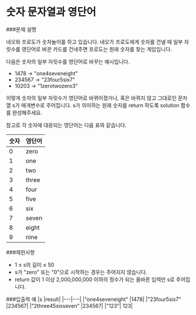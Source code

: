 숫자 문자열과 영단어
==============

###문제 설명

네오와 프로도가 숫자놀이를 하고 있습니다. 네오가 프로도에게 숫자를 건넬 때 일부 자릿수를 영단어로 바꾼 카드를 건네주면 프로도는 원래 숫자를 찾는 게임입니다.

다음은 숫자의 일부 자릿수를 영단어로 바꾸는 예시입니다.

+ 1478 → "one4seveneight"
+ 234567 → "23four5six7"
+ 10203 → "1zerotwozero3"

이렇게 숫자의 일부 자릿수가 영단어로 바뀌어졌거나, 혹은 바뀌지 않고 그대로인 문자열 s가 매개변수로 주어집니다. s가 의미하는 원래 숫자를 return 하도록 solution 함수를 완성해주세요.

참고로 각 숫자에 대응되는 영단어는 다음 표와 같습니다.

|숫자| 영단어|
|---|---|
|0	|zero|
|1	|one|
|2	|two|
|3	|three|
|4	|four|
|5	|five|
|6	|six|
|7	|seven|
|8	|eight|
|9	|nine|

###제한사항
+ 1 ≤ s의 길이 ≤ 50
+ s가 "zero" 또는 "0"으로 시작하는 경우는 주어지지 않습니다.
+ return 값이 1 이상 2,000,000,000 이하의 정수가 되는 올바른 입력만 s로 주어집니다.

###입출력 예
|s	|result|
|---|---|
|"one4seveneight"	|1478|
|"23four5six7"	|234567|
|"2three45sixseven"	|234567|
|"123"|	123|